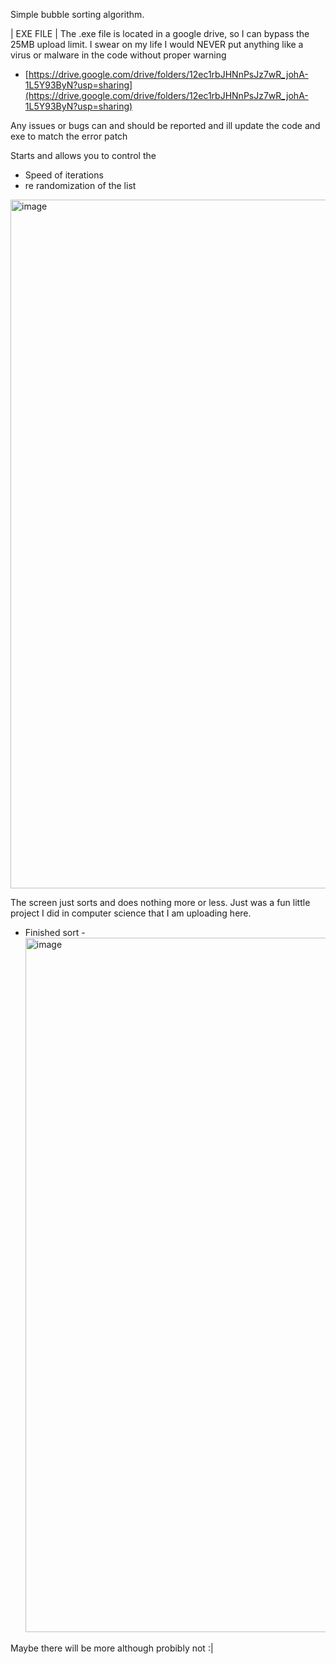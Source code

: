 Simple bubble sorting algorithm. 

| EXE FILE |
The .exe file is located in a google drive, so I can bypass the 25MB upload limit. I swear on my life I would NEVER put anything like a virus or malware in the code without proper warning
- [https://drive.google.com/drive/folders/12ec1rbJHNnPsJz7wR_johA-1L5Y93ByN?usp=sharing](https://drive.google.com/drive/folders/12ec1rbJHNnPsJz7wR_johA-1L5Y93ByN?usp=sharing)

Any issues or bugs can and should be reported and ill update the code and exe to match the error patch

Starts and allows you to control the 
- Speed of iterations
- re randomization of the list
<img width="1906" height="1102" alt="image" src="https://github.com/user-attachments/assets/b3336390-cf31-4a10-8701-03256db59d33" />

The screen just sorts and does nothing more or less. Just was a fun little project I did in computer science that I am uploading here.


- Finished sort -
  <img width="1919" height="1111" alt="image" src="https://github.com/user-attachments/assets/f6a936d1-2765-4fb0-b111-3d2df8ae938f" />

Maybe there will be more although probibly not :|
